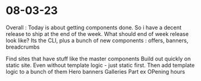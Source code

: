 # 08-03-23

Overall :
Today is about getting components done. So i have a decent release to ship at the end of the week.
What should end of week release look like?
Its the CLI, plus a bunch of new components :  offers, banners, breadcrumbs


Find sites that have stuff like the master components
Build out quickly on static site. Even without template logic - just static first.
Then add template logic to a bunch of them
Hero banners
Galleries
Part ex
OPening hours